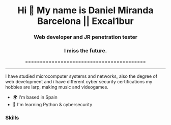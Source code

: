<h1 align="center">Hi 👋 My name is Daniel Miranda Barcelona || Excal1bur</h1>
<h3 align="center">Web developer and JR penetration tester</h3>
<h3 align="center">I miss the future.</h3>

<p align="center">=========================================</p>
 

-------------

I have studied microcomputer systems and networks, also the degree of web development and i have different cyber security certifications my hobbies are larp, making music and videogames.

* 🌍  I'm based in Spain
* 🧠  I'm learning Python & cybersecurity

### Skills




